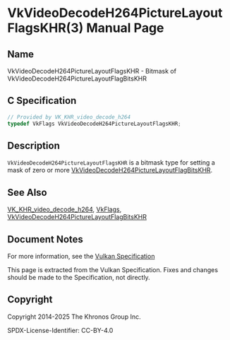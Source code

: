 # VkVideoDecodeH264PictureLayoutFlagsKHR(3) Manual Page

## Name

VkVideoDecodeH264PictureLayoutFlagsKHR - Bitmask of VkVideoDecodeH264PictureLayoutFlagBitsKHR



## [](#_c_specification)C Specification

```c++
// Provided by VK_KHR_video_decode_h264
typedef VkFlags VkVideoDecodeH264PictureLayoutFlagsKHR;
```

## [](#_description)Description

`VkVideoDecodeH264PictureLayoutFlagsKHR` is a bitmask type for setting a mask of zero or more [VkVideoDecodeH264PictureLayoutFlagBitsKHR](https://registry.khronos.org/vulkan/specs/latest/man/html/VkVideoDecodeH264PictureLayoutFlagBitsKHR.html).

## [](#_see_also)See Also

[VK\_KHR\_video\_decode\_h264](https://registry.khronos.org/vulkan/specs/latest/man/html/VK_KHR_video_decode_h264.html), [VkFlags](https://registry.khronos.org/vulkan/specs/latest/man/html/VkFlags.html), [VkVideoDecodeH264PictureLayoutFlagBitsKHR](https://registry.khronos.org/vulkan/specs/latest/man/html/VkVideoDecodeH264PictureLayoutFlagBitsKHR.html)

## [](#_document_notes)Document Notes

For more information, see the [Vulkan Specification](https://registry.khronos.org/vulkan/specs/latest/html/vkspec.html#VkVideoDecodeH264PictureLayoutFlagsKHR)

This page is extracted from the Vulkan Specification. Fixes and changes should be made to the Specification, not directly.

## [](#_copyright)Copyright

Copyright 2014-2025 The Khronos Group Inc.

SPDX-License-Identifier: CC-BY-4.0
